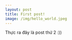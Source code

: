```yaml
---
layout: post
title: First post!
image: /img/hello_world.jpeg
---
```


Thực ra đây là post thứ 2 :))
